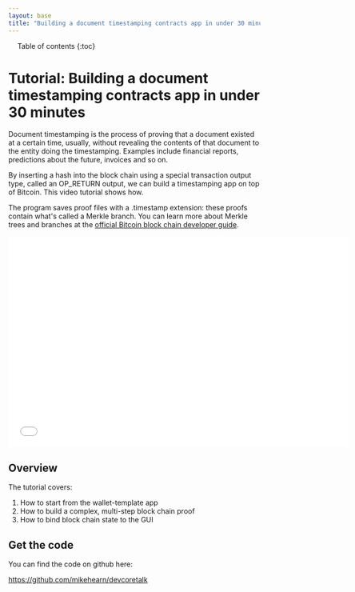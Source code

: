 ```yaml
---
layout: base
title: "Building a document timestamping contracts app in under 30 minutes"
---
```


<div markdown="1" id="toc" class="toc"><div markdown="1">

* Table of contents
{:toc}

</div></div>

<div markdown="1" class="toccontent">

# Tutorial: Building a document timestamping contracts app in under 30 minutes

Document timestamping is the process of proving that a document existed at a certain time, usually, without revealing the contents of that document to the entity doing the timestamping. Examples include financial reports, predictions about the future, invoices and so on.

By inserting a hash into the block chain using a special transaction output type, called an OP_RETURN output, we can build a timestamping app on top of Bitcoin. This video tutorial shows how.

The program saves proof files with a .timestamp extension: these proofs contain what's called a Merkle branch. You can learn more about Merkle trees and branches at the <a href="https://bitcoin.org/en/developer-guide#transaction-data">official Bitcoin block chain developer guide</a>.

<iframe width="680" height="422" src="//www.youtube-nocookie.com/embed/Hl7WT7mmS6U?rel=0" frameborder="0" allowfullscreen></iframe>

## Overview

The tutorial covers:

1. How to start from the wallet-template app
2. How to build a complex, multi-step block chain proof
3. How to bind block chain state to the GUI

## Get the code

You can find the code on github here:

<a href="https://github.com/mikehearn/devcoretalk">https://github.com/mikehearn/devcoretalk</a>

</div>